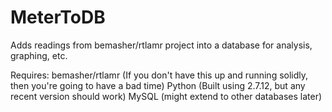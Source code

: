 # MeterToDB
Adds readings from bemasher/rtlamr project into a database for analysis, graphing, etc.

Requires: 
  bemasher/rtlamr (If you don't have this up and running solidly, then you're going to have a bad time)
  Python (Built using 2.7.12, but any recent version should work)
  MySQL (might extend to other databases later)

